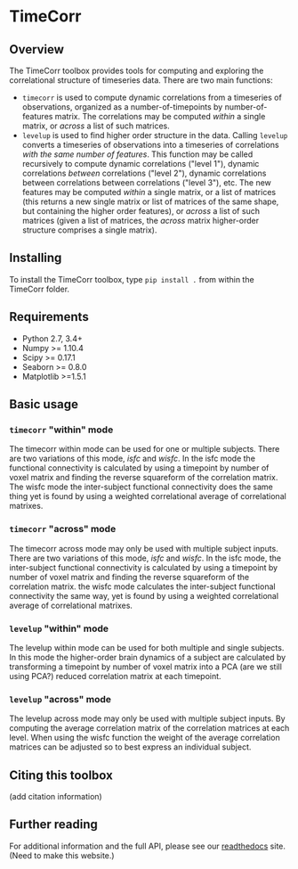 # TimeCorr #

## Overview ##
The TimeCorr toolbox provides tools for computing and exploring the correlational structure of timeseries data.  There are two main functions:
* `timecorr` is used to compute dynamic correlations from a timeseries of observations, organized as a number-of-timepoints by number-of-features matrix.  The correlations may be computed _within_ a single matrix, or _across_ a list of such matrices.
* `levelup` is used to find higher order structure in the data.  Calling `levelup` converts a timeseries of observations into a timeseries of correlations _with the same number of features_.  This function may be called recursively to compute dynamic correlations ("level 1"), dynamic correlations _between_ correlations ("level 2"), dynamic correlations between correlations between correlations ("level 3"), etc.  The new features may be computed _within_ a single matrix, or a list of matrices (this returns a new single matrix or list of matrices of the same shape, but containing the higher order features), or _across_ a list of such matrices (given a list of matrices, the _across_ matrix higher-order structure comprises a single matrix).

## Installing ##
To install the TimeCorr toolbox, type `pip install .` from within the TimeCorr folder.

## Requirements ##

* Python 2.7, 3.4+
* Numpy >= 1.10.4
* Scipy >= 0.17.1
* Seaborn >= 0.8.0
* Matplotlib >=1.5.1


## Basic usage ##
### `timecorr` "within" mode ###

The timecorr within mode can be used for one or multiple subjects. There are two variations of this mode, _isfc_ and _wisfc_. In the isfc mode the functional connectivity is calculated by using a timepoint by number of voxel matrix and finding the reverse squareform of the correlation matrix. The wisfc mode the inter-subject functional connectivity does the same thing yet is found by using a weighted correlational average of correlational matrixes.   


### `timecorr` "across" mode ###
The timecorr across mode may only be used with multiple subject inputs. There are two variations of this mode, _isfc_ and _wisfc_. In the isfc mode, the inter-subject functional connectivity is calculated by using a timepoint by number of voxel matrix and finding the reverse squareform of the correlation matrix. the wisfc mode calculates the inter-subject functional connectivity the same way, yet is found by using a weighted correlational average of correlational matrixes.


### `levelup` "within" mode ###

The levelup within mode can be used for both multiple and single subjects. In this mode the higher-order brain dynamics of a subject are calculated by transforming a timepoint by number of voxel matrix into a PCA (are we still using PCA?) reduced correlation matrix at each timepoint.  


### `levelup` "across" mode ###

The levelup across mode may only be used with multiple subject inputs. By computing the average correlation matrix of the correlation matrices at each level. When using the wisfc function the weight of the average correlation matrices can be adjusted so to best express an individual subject.


## Citing this toolbox ##
(add citation information)

## Further reading ##
For additional information and the full API, please see our [readthedocs](timecorr.readthedocs.com) site. (Need to make this website.)
